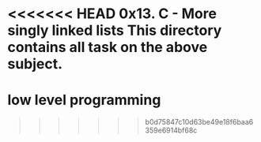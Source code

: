 <<<<<<< HEAD
0x13. C - More singly linked lists
This directory contains all task on the above subject.
=======
# low level programming
>>>>>>> b0d75847c10d63be49e18f6baa6359e6914bf68c
